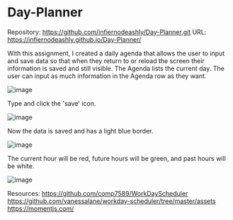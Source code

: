 # Day-Planner

Repository: https://github.com/infiernodeashly/Day-Planner.git
URL: https://infiernodeashly.github.io/Day-Planner/

With this assignment, I created a daily agenda that allows the user to input and save data so that when they return to or reload the screen their information is saved and still visible. The Agenda lists the current day. The user can input as much information in the Agenda row as they want. 


![image](https://user-images.githubusercontent.com/68360119/95888663-5dab0a80-0d4f-11eb-99de-d846013aa24e.png)

Type and click the 'save' icon.

![image](https://user-images.githubusercontent.com/68360119/93411506-4e789000-f869-11ea-9585-9428d3fdb3fa.png)

Now the data is saved and has a light blue border.

![image](https://user-images.githubusercontent.com/68360119/93411618-8aabf080-f869-11ea-9706-d06cd9672dd8.png)

The current hour will be red, future hours will be green, and past hours will be white.

![image](https://user-images.githubusercontent.com/68360119/95888881-ac58a480-0d4f-11eb-993b-b9d863ef387d.png)


Resources:
https://github.com/comp7589/WorkDayScheduler
https://github.com/vanessalane/workday-scheduler/tree/master/assets
https://momentjs.com/

